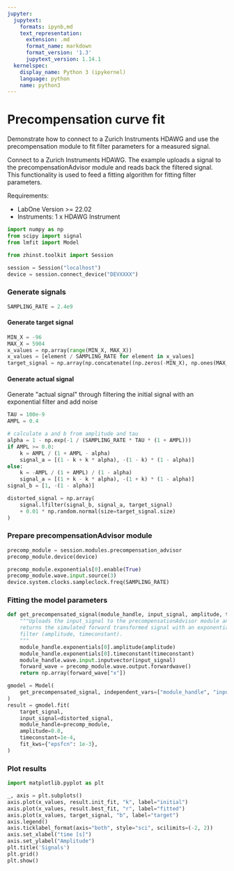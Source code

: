 ```yaml
---
jupyter:
  jupytext:
    formats: ipynb,md
    text_representation:
      extension: .md
      format_name: markdown
      format_version: '1.3'
      jupytext_version: 1.14.1
  kernelspec:
    display_name: Python 3 (ipykernel)
    language: python
    name: python3
---
```


# Precompensation curve fit

Demonstrate how to connect to a Zurich Instruments HDAWG and
use the precompensation module to fit filter parameters for a
measured signal.

Connect to a Zurich Instruments HDAWG. The example uploads a signal to
the precompensationAdvisor module and reads back the filtered signal. This functionality
is used to feed a fitting algorithm for fitting filter parameters.

Requirements:

* LabOne Version >= 22.02
* Instruments:
    1 x HDAWG Instrument

```python
import numpy as np
from scipy import signal
from lmfit import Model

from zhinst.toolkit import Session

session = Session("localhost")
device = session.connect_device("DEVXXXX")
```

### Generate signals

```python
SAMPLING_RATE = 2.4e9
```

#### Generate target signal

```python
MIN_X = -96
MAX_X = 5904
x_values = np.array(range(MIN_X, MAX_X))
x_values = [element / SAMPLING_RATE for element in x_values]
target_signal = np.array(np.concatenate((np.zeros(-MIN_X), np.ones(MAX_X))))
```

#### Generate actual signal

Generate "actual signal" through filtering the initial signal with an exponential filter and add noise

```python
TAU = 100e-9
AMPL = 0.4

# calculate a and b from amplitude and tau
alpha = 1 - np.exp(-1 / (SAMPLING_RATE * TAU * (1 + AMPL)))
if AMPL >= 0.0:
    k = AMPL / (1 + AMPL - alpha)
    signal_a = [(1 - k + k * alpha), -(1 - k) * (1 - alpha)]
else:
    k = -AMPL / (1 + AMPL) / (1 - alpha)
    signal_a = [(1 + k - k * alpha), -(1 + k) * (1 - alpha)]
signal_b = [1, -(1 - alpha)]

distorted_signal = np.array(
    signal.lfilter(signal_b, signal_a, target_signal)
    + 0.01 * np.random.normal(size=target_signal.size)
)
```

### Prepare precompensationAdvisor module

```python
precomp_module = session.modules.precompensation_advisor
precomp_module.device(device)

precomp_module.exponentials[0].enable(True)
precomp_module.wave.input.source(3)
device.system.clocks.sampleclock.freq(SAMPLING_RATE)
```

### Fitting the model parameters

```python
def get_precompensated_signal(module_handle, input_signal, amplitude, timeconstant):
    """Uploads the input_signal to the precompensationAdvisor module and 
    returns the simulated forward transformed signal with an exponential 
    filter (amplitude, timeconstant).
    """
    module_handle.exponentials[0].amplitude(amplitude)
    module_handle.exponentials[0].timeconstant(timeconstant)
    module_handle.wave.input.inputvector(input_signal)
    forward_wave = precomp_module.wave.output.forwardwave()
    return np.array(forward_wave["x"])

gmodel = Model(
    get_precompensated_signal, independent_vars=["module_handle", "input_signal"]
)
result = gmodel.fit(
    target_signal,
    input_signal=distorted_signal,
    module_handle=precomp_module,
    amplitude=0.0,
    timeconstant=1e-4,
    fit_kws={"epsfcn": 1e-3},
)
```

### Plot results

```python
import matplotlib.pyplot as plt

_, axis = plt.subplots()
axis.plot(x_values, result.init_fit, "k", label="initial")
axis.plot(x_values, result.best_fit, "r", label="fitted")
axis.plot(x_values, target_signal, "b", label="target")
axis.legend()
axis.ticklabel_format(axis="both", style="sci", scilimits=(-2, 2))
axis.set_xlabel("time [s]")
axis.set_ylabel("Amplitude")
plt.title('Signals')
plt.grid()
plt.show()
```
